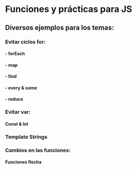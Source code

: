 # Funciones y prácticas para JS

## Diversos ejemplos para los temas:

### Evitar ciclos for:
#### - forEach
#### - map
#### - find
#### - every & some
#### - reduce

### Evitar var:
#### Const & let

### Template Strings

### Cambios en las funciones:
#### Funciones flecha
